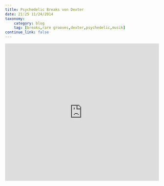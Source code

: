 ```yaml
---
title: Psychedelic Breaks von Dexter
date: 21:25 11/24/2014
taxonomy:
    category: blog
    tag: [breaks,rare grooves,dexter,psychedelic,musik]
continue_link: false
---
```


<iframe width="100%" height="450" scrolling="no" frameborder="no" src="https://w.soundcloud.com/player/?url=https%3A//api.soundcloud.com/tracks/95710622&amp;auto_play=false&amp;hide_related=false&amp;show_comments=true&amp;show_user=true&amp;show_reposts=false&amp;visual=true"></iframe>
